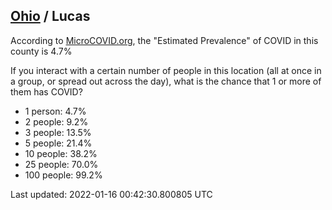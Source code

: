 
## [Ohio](/united-states/ohio) / Lucas

According to [MicroCOVID.org](http://microcovid.org),
the "Estimated Prevalence" of COVID in this county is 4.7%

If you interact with a certain number of people in this location
(all at once in a group, or spread out across the day), what is the chance that
1 or more of them has COVID?

- 1 person: 4.7%
- 2 people: 9.2%
- 3 people: 13.5%
- 5 people: 21.4%
- 10 people: 38.2%
- 25 people: 70.0%
- 100 people: 99.2%

Last updated: 2022-01-16 00:42:30.800805 UTC
